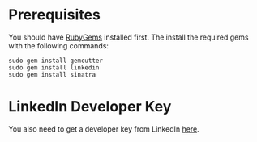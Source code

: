 # Prerequisites

You should have [RubyGems](http://rubyforge.org/frs/?group_id=126)
installed first.  The install the required gems with the following
commands:

    sudo gem install gemcutter
    sudo gem install linkedin
    sudo gem install sinatra

# LinkedIn Developer Key

You also need to get a developer key from LinkedIn
[here](https://www.linkedin.com/secure/developer).

